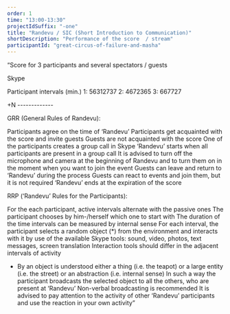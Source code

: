 ```yaml
---
order: 1
time: "13:00-13:30"
projectIdSuffix: "-one"
title: "Randevu / SIC (Short Introduction to Communication)"
shortDescription: "Performance of the score  / stream"
participantId: "great-circus-of-failure-and-masha"
---
```


“Score for 3 participants and several spectators / guests 


Skype 


Participant         intervals (min.) 
1:                 56312737 
2:                 4672365 
3:                 667727 


+N                 ------------- 


GRR (General Rules of Randevu): 


Participants agree on the time of ‘Randevu’ 
Participants get acquainted with the score and invite guests 
Guests are not acquainted with the score 
One of the participants creates a group call in Skype 
‘Randevu’ starts when all participants are present in a group call 
It is advised to turn off the microphone and camera at the beginning of Randevu and to turn them on in the moment when you want to join the event 
Guests can leave and return to ‘Randevu’ during the process 
Guests can react to events and join them, but it is not required 
‘Randevu’ ends at the expiration of the score


RRP (‘Randevu’ Rules for the Participants): 


For the each participant, active intervals alternate with the passive ones 
The participant chooses by him-/herself which one to start with 
The duration of the time intervals can be measured by internal sense 
For each interval, the participant selects a random object (*) from the environment and interacts with it by use of the available Skype tools: sound, video, photos, text messages, screen translation Interaction tools should differ in the adjacent intervals of activity 
* By an object is understood either a thing (i.e. the teapot) or a large entity (i.e. the street) or an abstraction (i.e. internal sense) 
In such a way the participant broadcasts the selected object to all the others, who are present at ‘Randevu’ 
Non-verbal broadcasting is recommended 
It is advised to pay attention to the activity of other ‘Randevu’ participants and use the reaction in your own activity”
